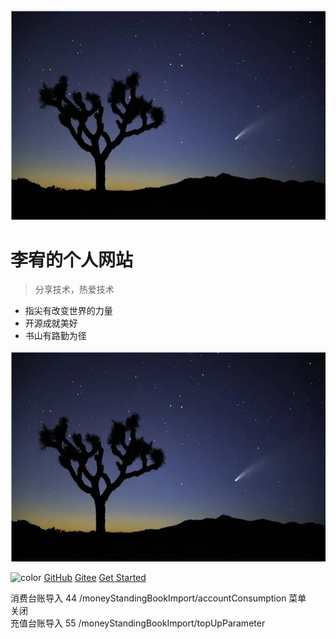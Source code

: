![logo](_media/logo.png)

# 李宥的个人网站

> 分享技术，热爱技术

- 指尖有改变世界的力量
- 开源成就美好
- 书山有路勤为径
<!-- 背景图片 -->

![](_media/logo.png)

<!-- 背景色 -->

![color](#f0f0f0)
[GitHub](https://github.com/bluecusliyou)
[Gitee](https://gitee.com/bluecusliyou)
[Get Started](first/first)


消费台账导入
44
/moneyStandingBookImport/accountConsumption
菜单	
关闭	
充值台账导入
55
/moneyStandingBookImport/topUpParameter